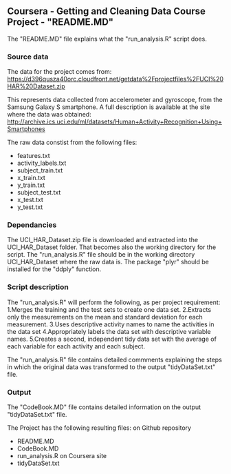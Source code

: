 ## Coursera - Getting and Cleaning Data Course Project - "README.MD"

The "README.MD" file explains what the "run_analysis.R" script does.

### Source data

The data for the project comes from:
https://d396qusza40orc.cloudfront.net/getdata%2Fprojectfiles%2FUCI%20HAR%20Dataset.zip

This represents data collected from accelerometer and gyroscope, from the Samsung Galaxy S smartphone. 
A full description is available at the site where the data was obtained:
http://archive.ics.uci.edu/ml/datasets/Human+Activity+Recognition+Using+Smartphones

The raw data constist from the following files:
- features.txt
- activity_labels.txt
- subject_train.txt
- x_train.txt
- y_train.txt
- subject_test.txt
- x_test.txt
- y_test.txt

### Dependancies

The UCI_HAR_Dataset.zip file is downloaded and extracted into the UCI_HAR_Dataset folder.
That becomes also the working directory for the script. 
The "run_analysis.R" file should be in the working directory UCI_HAR_Dataset where the raw data is.
The package "plyr" should be installed for the "ddply" function.

### Script description

The "run_analysis.R" will perform the following, as per project requirement:
1.Merges the training and the test sets to create one data set.
2.Extracts only the measurements on the mean and standard deviation for each measurement.
3.Uses descriptive activity names to name the activities in the data set
4.Appropriately labels the data set with descriptive variable names.
5.Creates a second, independent tidy data set with the average of each variable
 for each activity and each subject. 

The "run_analysis.R" file contains detailed commments explaining the steps in which the original 
data was transformed to the output "tidyDataSet.txt" file.

### Output

The "CodeBook.MD" file contains detailed information on the output "tidyDataSet.txt" file.  

The Project has the following resulting files:
on Github repository
- README.MD
- CodeBook.MD
- run_analysis.R
on Coursera site
- tidyDataSet.txt

